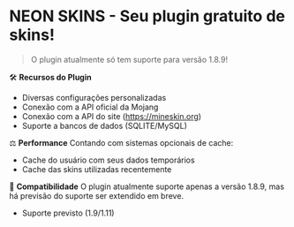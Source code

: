 # NEON SKINS - Seu plugin gratuito de skins!
> O plugin atualmente só tem suporte para versão 1.8.9!

🛠 **Recursos do Plugin**
- Diversas configurações personalizadas
- Conexão com a API oficial da Mojang
- Conexão com a API do site (https://mineskin.org)
- Suporte a bancos de dados (SQLITE/MySQL)

⚖️ **Performance**
  Contando com sistemas opcionais de cache:
  - Cache do usuário com seus dados temporários
  - Cache das skins utilizadas recentemente

🧪 **Compatibilidade**
  O plugin atualmente suporte apenas a versão 1.8.9,
  mas há previsão do suporte ser extendido em breve.
  - Suporte previsto (1.9/1.11)
